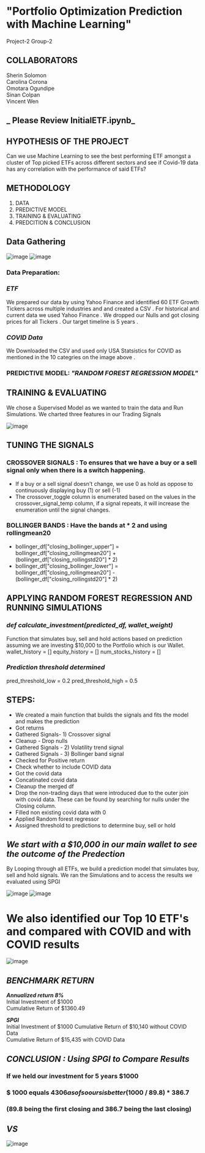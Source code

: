 # "Portfolio Optimization Prediction with Machine Learning"
Project-2 Group-2

## COLLABORATORS
Sherin Solomon              
Carolina Corona             
Omotara Ogundipe            
Sinan Colpan    
Vincent Wen

 ## _ Please Review InitialETF.ipynb_

## HYPOTHESIS OF THE PROJECT
Can we use Machine Learning to see the best performing ETF amongst a cluster of Top picked ETFs across different sectors and see if Covid-19 data has any correlation with the performance of said ETFs?

## METHODOLOGY
1) DATA
2) PREDICTIVE MODEL
3) TRAINING & EVALUATING
4) PREDCITION & CONCLUSION

## Data Gathering 
![image](1a.PNG)
![image](1b.PNG)

### Data Preparation:
### _ETF_
We prepared our data by using Yahoo Finance and identified 60 ETF Growth Tickers across multiple industries and and created a CSV . For historical and current data we used Yahoo Finance . We dropped our Nulls and got closing prices for all Tickers . Our target timeline is 5 years . 
### _COVID Data_
We Downloaded the CSV and used only USA Statsistics for COVID as mentioned in the 10 categries on the image above . 

### PREDICTIVE MODEL: _**"RANDOM FOREST REGRESSION MODEL"**_

## TRAINING & EVALUATING
We chose a Supervised Model as we wanted to train the data and Run Simulations. We charted three features in our Trading Signals

![image](1c.png)

## TUNING THE SIGNALS
### CROSSOVER SIGNALS : To ensures that we have a buy or a sell signal only when there is a switch happening.
 - If a buy or a sell signal doesn't change, we use 0 as hold as oppose to continuously displaying buy (1) or sell (-1)    
- The crossover_toggle column is enumerated based on the values in the crossover_signal_temp column, if a signal repeats, it will increase the enumeration until the signal changes.
   

### BOLLINGER BANDS : Have the bands at * 2 and using rollingmean20
- bollinger_df["closing_bollinger_upper"] = bollinger_df["closing_rollingmean20"] + (bollinger_df["closing_rollingstd20"] * 2)
- bollinger_df["closing_bollinger_lower"] = bollinger_df["closing_rollingmean20"] - (bollinger_df["closing_rollingstd20"] * 2)

## APPLYING RANDOM FOREST REGRESSION AND RUNNING SIMULATIONS
### **_def calculate_investment(predicted_df, wallet_weight)_**
Function that simulates buy, sell and hold actions based on prediction assuming we are investing $10,000 to the Portfolio which is our Wallet.
    wallet_history = []
    equity_history = []
    num_stocks_history = []

### **_Prediction threshold determined_**
pred_threshold_low = 0.2
pred_threshold_high = 0.5

## STEPS:
- We created a main function that builds the signals and fits the model and makes the prediction
- Got returns
- Gathered Signals- 1) Crossover signal
- Cleanup - Drop nulls
- Gathered Signals - 2) Volatility trend signal
- Gathered Signals - 3) Bollinger band signal
- Checked for Positive return
- Check whether to include COVID data
- Got the covid data
- Concatinated covid data
- Cleanup the merged df        
- Drop the non-trading days that were introduced due to the outer join with covid data. These can be found by searching for nulls under the Closing column.
- Filled non existing covid data with 0
- Applied Random forest regressor
- Assigned threshold to predictions to determine buy, sell or hold

##  **_We start with a $10,000 in our main wallet to see the outcome of the Predection_**

By Looping through all ETFs, we build a prediction model that simulates buy, sell and hold signals. We ran the Simulations and to access the results we evaluated using SPGI 

![image](1e.png)
![image](1f.png)

# We also identified our Top 10 ETF's and compared with COVID and with COVID results
![image](1d.png)

##  _**BENCHMARK RETURN**_
_**Annualized return 8%**_  
Initial Investment of $1000         
Cumulative Return of $1360.49 

_**SPGI**_  
Initial Investment of $1000 
Cumulative Return of $10,140 without COVID Data         
Cumulative Return of $15,435  with COVID Data

##  _**CONCLUSION : Using SPGI to Compare Results**_
### If we held our investment for 5 years $1000 
### $ 1000 equals $4306 as of so ours is better ($1000 / 89.8) * 386.7
### (89.8 being the first closing and 386.7 being the last closing) 


## _**VS**_

![image](1g.png)
